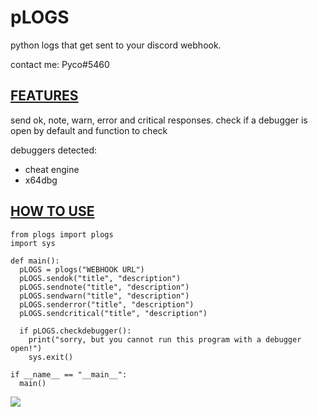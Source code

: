 # pLOGS
python logs that get sent to your discord webhook.

contact me: Pyco#5460

## <u>FEATURES</u>
send ok, note, warn, error and critical responses.
check if a debugger is open by default and function to check

debuggers detected:
- cheat engine
- x64dbg

## <u>HOW TO USE</u>
```
from plogs import plogs
import sys

def main():
  pLOGS = plogs("WEBHOOK URL")
  pLOGS.sendok("title", "description")
  pLOGS.sendnote("title", "description")
  pLOGS.sendwarn("title", "description")
  pLOGS.senderror("title", "description")
  pLOGS.sendcritical("title", "description")
  
  if pLOGS.checkdebugger():
    print("sorry, but you cannot run this program with a debugger open!")
    sys.exit()
    
if __name__ == "__main__":
  main()  
```
<img src="https://cdn.discordapp.com/attachments/1111793042651873340/1112017229182152704/pLOGS.jpeg"></img>
